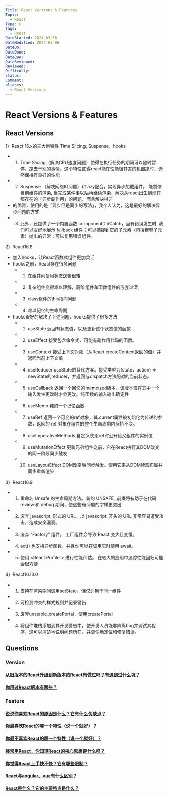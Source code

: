 ```yaml
---
Title: React Versions & Features
Topic:
  - React
Type: C
tags:
  - React
DateStarted: 2024-03-06
DateModified: 2024-03-06
DateDo: 
DateDone: 
DateDue: 
DateReviewed: 
Reviewed: 
Difficulty: 
status: 
Comment: 
aliases:
  - React Versions
---
```

# React Versions & Features
## React Versions
1）React 16.x的三大新特性 Time Slicing, Suspense，hooks

- 1. Time Slicing（解决CPU速度问题）使得在执行任务的期间可以随时暂停，跑去干别的事情，这个特性使得react能在性能极其差的机器跑时，仍然保持有良好的性能
- 2. Suspense （解决网络IO问题）和lazy配合，实现异步加载组件。 能暂停当前组件的渲染, 当完成某件事以后再继续渲染，解决从react出生到现在都存在的「异步副作用」的问题，而且解决得非
- 的优雅，使用的是「异步但是同步的写法」，我个人认为，这是最好的解决异步问题的方式
- 3. 此外，还提供了一个内置函数 componentDidCatch，当有错误发生时, 我们可以友好地展示 fallback 组件；可以捕捉到它的子元素（包括嵌套子元素）抛出的异常；可以复用错误组件。

2）React16.8

- 加入hooks，让React函数式组件更加灵活
- hooks之前，React存在很多问题
    - 1. 在组件间复用状态逻辑很难
    - 2. 复杂组件变得难以理解，高阶组件和函数组件的嵌套过深。
    - 3. class组件的this指向问题
    - 4. 难以记忆的生命周期
- hooks很好的解决了上述问题，hooks提供了很多方法
    - 1. useState 返回有状态值，以及更新这个状态值的函数
    - 2. useEffect 接受包含命令式，可能有副作用代码的函数。
    - 3. useContext 接受上下文对象（从React.createContext返回的值）并返回当前上下文值，
    - 4. useReducer useState的替代方案。接受类型为(state，action) => newState的reducer，并返回与dispatch方法配对的当前状态。
    - 5. useCallback 返回一个回忆的memoized版本，该版本仅在其中一个输入发生更改时才会更改。纯函数的输入输出确定性
    - 6. useMemo 纯的一个记忆函数
    - 7. useRef 返回一个可变的ref对象，其.current属性被初始化为传递的参数，返回的 ref 对象在组件的整个生命周期内保持不变。
    - 8. useImperativeMethods 自定义使用ref时公开给父组件的实例值
    - 9. useMutationEffect 更新兄弟组件之前，它在React执行其DOM改变的同一阶段同步触发
    - 10. useLayoutEffect DOM改变后同步触发。使用它来从DOM读取布局并同步重新渲染

3）React16.9

- 1. 重命名 Unsafe 的生命周期方法。新的 UNSAFE_ 前缀将有助于在代码 review 和 debug 期间，使这些有问题的字样更突出
- 2. 废弃 javascript: 形式的 URL。以 javascript: 开头的 URL 非常容易遭受攻击，造成安全漏洞。
- 3. 废弃 “Factory” 组件。 工厂组件会导致 React 变大且变慢。
- 4. act() 也支持异步函数，并且你可以在调用它时使用 await。
- 5. 使用 <React.Profiler> 进行性能评估。 在较大的应用中追踪性能回归可能会很方便

4）React16.13.0

- 1. 支持在渲染期间调用setState，但仅适用于同一组件
- 2. 可检测冲突的样式规则并记录警告
- 3. 废弃unstable_createPortal，使用createPortal
- 4. 将组件堆栈添加到其开发警告中，使开发人员能够隔离bug并调试其程序，这可以清楚地说明问题所在，并更快地定位和修复错误。

## Questions
### Version
#### [从旧版本的React升级到新版本的React有做过吗？有遇到过什么坑？](https://github.com/haizlin/fe-interview/issues/667)
#### [你用过React版本有哪些？](https://github.com/haizlin/fe-interview/issues/666)

### Feature
#### [说说你喜欢React的原因是什么？它有什么优缺点？](https://github.com/haizlin/fe-interview/issues/622)
#### [你最喜欢React的哪一个特性（说一个就好）？](https://github.com/haizlin/fe-interview/issues/873)
#### [你最不喜欢React的哪一个特性（说一个就好）？](https://github.com/haizlin/fe-interview/issues/871)
#### [经常用React，你知道React的核心思想是什么吗？](https://github.com/haizlin/fe-interview/issues/811)
#### [你觉得React上手快不快？它有哪些限制？](https://github.com/haizlin/fe-interview/issues/616)
#### [React与angular、vue有什么区别？](https://github.com/haizlin/fe-interview/issues/614)
#### [React是什么？它的主要特点是什么？](https://github.com/haizlin/fe-interview/issues/612)







